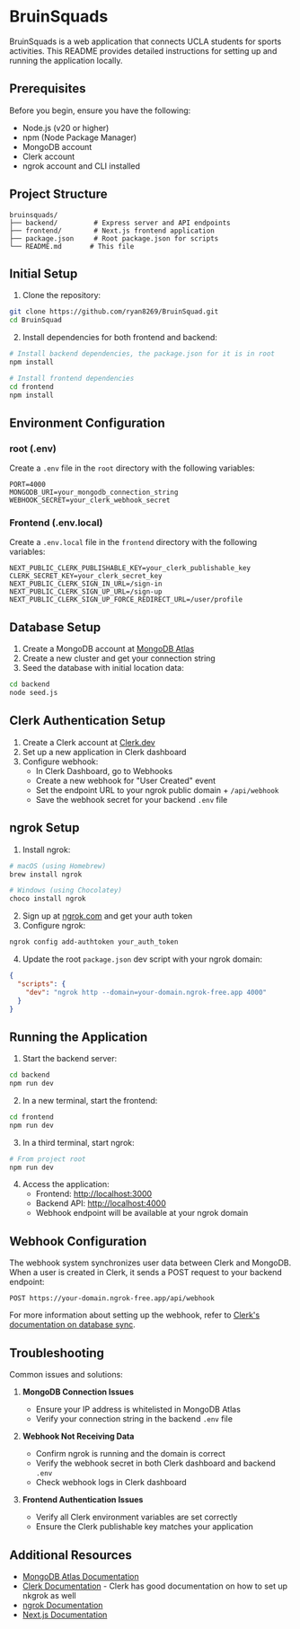 # BruinSquads

BruinSquads is a web application that connects UCLA students for sports activities. This README provides detailed instructions for setting up and running the application locally.

## Prerequisites

Before you begin, ensure you have the following:
- Node.js (v20 or higher)
- npm (Node Package Manager)
- MongoDB account
- Clerk account
- ngrok account and CLI installed

## Project Structure

```
bruinsquads/
├── backend/         # Express server and API endpoints
├── frontend/        # Next.js frontend application
├── package.json     # Root package.json for scripts
└── README.md       # This file
```

## Initial Setup

1. Clone the repository:
```bash
git clone https://github.com/ryan8269/BruinSquad.git
cd BruinSquad
```

2. Install dependencies for both frontend and backend:
```bash
# Install backend dependencies, the package.json for it is in root
npm install

# Install frontend dependencies
cd frontend
npm install
```

## Environment Configuration

### root (.env)
Create a `.env` file in the `root` directory with the following variables:
```
PORT=4000
MONGODB_URI=your_mongodb_connection_string
WEBHOOK_SECRET=your_clerk_webhook_secret
```

### Frontend (.env.local)
Create a `.env.local` file in the `frontend` directory with the following variables:
```
NEXT_PUBLIC_CLERK_PUBLISHABLE_KEY=your_clerk_publishable_key
CLERK_SECRET_KEY=your_clerk_secret_key
NEXT_PUBLIC_CLERK_SIGN_IN_URL=/sign-in
NEXT_PUBLIC_CLERK_SIGN_UP_URL=/sign-up
NEXT_PUBLIC_CLERK_SIGN_UP_FORCE_REDIRECT_URL=/user/profile
```

## Database Setup

1. Create a MongoDB account at [MongoDB Atlas](https://www.mongodb.com/cloud/atlas)
2. Create a new cluster and get your connection string
3. Seed the database with initial location data:
```bash
cd backend
node seed.js
```

## Clerk Authentication Setup

1. Create a Clerk account at [Clerk.dev](https://clerk.dev)
2. Set up a new application in Clerk dashboard
3. Configure webhook:
   - In Clerk Dashboard, go to Webhooks
   - Create a new webhook for "User Created" event
   - Set the endpoint URL to your ngrok public domain + `/api/webhook`
   - Save the webhook secret for your backend `.env` file

## ngrok Setup

1. Install ngrok:
```bash
# macOS (using Homebrew)
brew install ngrok

# Windows (using Chocolatey)
choco install ngrok
```

2. Sign up at [ngrok.com](https://ngrok.com) and get your auth token
3. Configure ngrok:
```bash
ngrok config add-authtoken your_auth_token
```

4. Update the root `package.json` dev script with your ngrok domain:
```json
{
  "scripts": {
    "dev": "ngrok http --domain=your-domain.ngrok-free.app 4000"
  }
}
```

## Running the Application

1. Start the backend server:
```bash
cd backend
npm run dev
```

2. In a new terminal, start the frontend:
```bash
cd frontend
npm run dev
```

3. In a third terminal, start ngrok:
```bash
# From project root
npm run dev
```

4. Access the application:
   - Frontend: [http://localhost:3000](http://localhost:3000)
   - Backend API: [http://localhost:4000](http://localhost:4000)
   - Webhook endpoint will be available at your ngrok domain

## Webhook Configuration

The webhook system synchronizes user data between Clerk and MongoDB. When a user is created in Clerk, it sends a POST request to your backend endpoint:

```
POST https://your-domain.ngrok-free.app/api/webhook
```

For more information about setting up the webhook, refer to [Clerk's documentation on database sync](https://clerk.com/docs/users/sync-data).

## Troubleshooting

Common issues and solutions:

1. **MongoDB Connection Issues**
   - Ensure your IP address is whitelisted in MongoDB Atlas
   - Verify your connection string in the backend `.env` file

2. **Webhook Not Receiving Data**
   - Confirm ngrok is running and the domain is correct
   - Verify the webhook secret in both Clerk dashboard and backend `.env`
   - Check webhook logs in Clerk dashboard

3. **Frontend Authentication Issues**
   - Verify all Clerk environment variables are set correctly
   - Ensure the Clerk publishable key matches your application

## Additional Resources

- [MongoDB Atlas Documentation](https://docs.atlas.mongodb.com/)
- [Clerk Documentation](https://clerk.dev/docs) - Clerk has good documentation on how to set up nkgrok as well
- [ngrok Documentation](https://ngrok.com/docs)
- [Next.js Documentation](https://nextjs.org/docs)